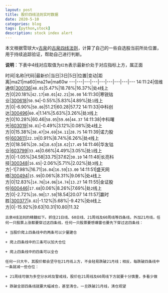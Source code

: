 ```yaml
---
layout: post
title: 股价四线法则实时数据
date: 2020-5-10
categories: blog
tags: [python,stock]
description: stock index alert
---
```



本文根据雪球大v[古泉](https://xueqiu.com/u/7148646888)的[古泉四线法则](https://xueqiu.com/7148646888/130498192)，计算了自己的一些自选股当前所处位置，用于持续追踪验证，帮助自己进行判断。

**说明**：下表中4线对应取值为`红色`表示最新价处于对应指标上方，属正面

时间|名称|代码|最新价|当日|3日|5日|位置|变动|距离|ma21|ma60|ma21w|ma60w
---|---|---|---|---|---|---|---|---
14:11:24|信维通信|[300136](https://xueqiu.com/S/SZ300136)|`48.01`|5.47%|18.78%|16.37%|处`4`线上方|0|20.18%|`42.17`|`40.01`|`42.21`|`36.08`
14:11:30|寒锐钴业|[300618](https://xueqiu.com/S/SZ300618)|`50.94`|-0.55%|5.83%|4.89%|处`1`线上方|0|-6.90%|`50.86`|51.21|60.28|57.72
14:11:33|中科创达|[300496](https://xueqiu.com/S/SZ300496)|`60.4`|1.14%|5.63%|3.26%|处`3`线上方|0|10.28%|60.46|`58.05`|`59.66`|`44.37`
14:11:38|中科曙光|[603019](https://xueqiu.com/S/SH603019)|`38.81`|-0.49%|3.12%|0.08%|处`4`线上方|0|15.38%|`38.47`|`34.69`|`34.11`|`28.75`
14:11:39|诺力股份|[603611](https://xueqiu.com/S/SH603611)|`22.19`|0.91%|8.74%|6.26%|处`4`线上方|0|18.56%|`20.34`|`18.63`|`18.62`|`17.49`
14:11:46|华友钴业|[603799](https://xueqiu.com/S/SH603799)|`33.46`|0.66%|4.49%|3.05%|处`1`线上方|0|-1.05%|34.58|33.75|37.62|`30.10`
14:11:48|长亮科技|[300348](https://xueqiu.com/S/SZ300348)|`16.65`|-2.06%|5.71%|2.02%|处`3`线上方|-1|7.98%|16.71|`16.04`|`16.59`|`13.00`
14:11:51|盛天网络|[300494](https://xueqiu.com/S/SZ300494)|`15.99`|0.06%|8.31%|9.06%|处`4`线上方|0|12.83%|`14.76`|`14.06`|`14.74`|`13.27`
14:11:55|金证股份|[600446](https://xueqiu.com/S/SH600446)|`17.68`|0.06%|8.26%|7.69%|处`2`线上方|0|-2.72%|`16.90`|`17.50`|18.54|20.07
14:11:57|赢时胜|[300377](https://xueqiu.com/S/SZ300377)|`8.82`|-1.12%|5.68%|-9.42%|处`0`线上方|0|-15.92%|9.63|10.31|10.80|11.32

```
古泉4线法则的精髓如下。抓住21日线、60日线、21周线及60周线等四条线，外加21月线，任何一只股票上涨都要穿过这四条线，任何一只股票要想爆雷也要先下穿过这四条线：

+ 当股价爬上四条线中的两条可以少量建仓

+ 爬上四条线中的三条可以加大仓位

+ 爬上四条线中的四条可以全仓

任何一只大牛，其股价都会坚守在21月线上方，不会轻易跌破21月线；相反，每跌破四条线中一条就减一些仓位：

+ 21周线可做为多空分水岭及警戒线，股价在21周线及60周线下方就要十分慎重，多看少做

+ 跌破全部四条线就要大幅减仓，甚至清仓，一旦跌破21月线，清仓观望
```